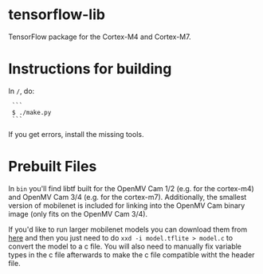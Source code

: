 # tensorflow-lib #
TensorFlow package for the Cortex-M4 and Cortex-M7.

Instructions for building
=========================

In `/`, do:

     ```
     $ ./make.py
     ```

If you get errors, install the missing tools.

Prebuilt Files
==============

In `bin` you'll find libtf built for the OpenMV Cam 1/2 (e.g. for the cortex-m4) and OpenMV Cam 3/4 (e.g. for the cortex-m7). Additionally, the smallest version of mobilenet is included for linking into the OpenMV Cam binary image (only fits on the OpenMV Cam 3/4).

If you'd like to run larger mobilenet models you can download them from [here](https://github.com/tensorflow/models/blob/master/research/slim/nets/mobilenet_v1.md) and then you just need to do `xxd -i model.tflite > model.c` to convert the model to a c file. You will also need to manually fix variable types in the c file afterwards to make the c file compatible witht the header file.

